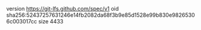 version https://git-lfs.github.com/spec/v1
oid sha256:52437257631246e14fb2082da68f3b9e85d1528e99b830e98265306c003017cc
size 4433
